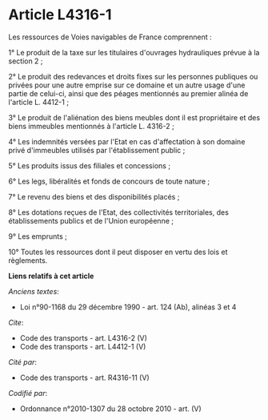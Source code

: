 # Article L4316-1

Les ressources de Voies navigables de France comprennent : 

1° Le produit de la taxe sur les titulaires d'ouvrages hydrauliques prévue à la section 2 ; 

2° Le produit des redevances et droits fixes sur les personnes publiques ou privées pour une autre emprise sur ce domaine et
un autre usage d'une partie de celui-ci, ainsi que des péages mentionnés au premier alinéa de l'article L. 4412-1 ; 

3° Le produit de l'aliénation des biens meubles dont il est propriétaire et des biens immeubles mentionnés à l'article L.
4316-2 ; 

4° Les indemnités versées par l'Etat en cas d'affectation à son domaine privé d'immeubles utilisés par l'établissement
public ; 

5° Les produits issus des filiales et concessions ; 

6° Les legs, libéralités et fonds de concours de toute nature ; 

7° Le revenu des biens et des disponibilités placés ; 

8° Les dotations reçues de l'Etat, des collectivités territoriales, des établissements publics et de l'Union européenne ; 

9° Les emprunts ; 

10° Toutes les ressources dont il peut disposer en vertu des lois et règlements.

**Liens relatifs à cet article**

_Anciens textes_:

  - Loi n°90-1168 du 29 décembre 1990 - art. 124 (Ab), alinéas 3 et 4

_Cite_:

  - Code des transports - art. L4316-2 (V)
  - Code des transports - art. L4412-1 (V)

_Cité par_:

  - Code des transports - art. R4316-11 (V)

_Codifié par_:

  - Ordonnance n°2010-1307 du 28 octobre 2010 - art. (V)

